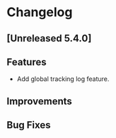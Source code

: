 # Changelog
## [Unreleased 5.4.0]
## Features
- Add global tracking log feature.
## Improvements
## Bug Fixes
